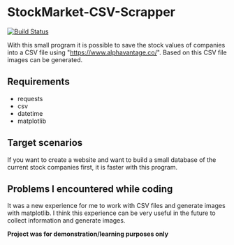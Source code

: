 # StockMarket-CSV-Scrapper



[![Build Status](https://travis-ci.org/joemccann/dillinger.svg?branch=master)](https://travis-ci.org/joemccann/dillinger)

With this small program it is possible to save the stock values of companies into a CSV file using "https://www.alphavantage.co/". Based on this CSV file images can be generated.

## Requirements
  - requests
  - csv
  - datetime
  - matplotlib

## Target scenarios
If you want to create a website and want to build a small database of the current stock companies first, it is faster with this program.


## Problems I encountered while coding
It was a new experience for me to work with CSV files and generate images with matplotlib. I think this experience can be very useful in the future to collect information and generate images.

**Project was for demonstration/learning purposes only**
